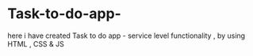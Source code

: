 # Task-to-do-app-
here i have created Task to do app - service level functionality  , by using HTML , CSS &amp;  JS
